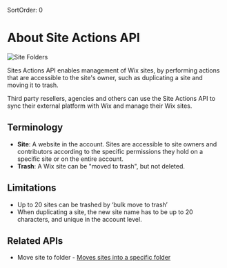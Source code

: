 SortOrder: 0
# About Site Actions API

![Site Folders](https://s3.amazonaws.com/wixplorer-readme-images/site-actions-api%2Fsite-actions.jpg)

Sites Actions API enables management of Wix sites, by performing actions that are accessible to the site's owner, such as duplicating a site and moving it to trash.

Third party resellers, agencies and others can use the Site Actions API to sync their external platform with Wix and manage their Wix sites.

## Terminology
* **Site**:  A website in the account. Sites are accessible to site owners and contributors according to the specific permissions they hold on a specific site or on the entire account.
* **Trash**: A Wix site can be "moved to trash", but not deleted.

## Limitations
* Up to 20 sites can be trashed by ‘bulk move to trash’
* When duplicating a site, the new site name has to be up to 20 characters, and unique in the account level.

## Related APIs

* Move site to folder - [Moves sites into a specific folder](https://dev.wix.com/api/rest/account-level-apis/site-folders/move-sites-to-folder)
